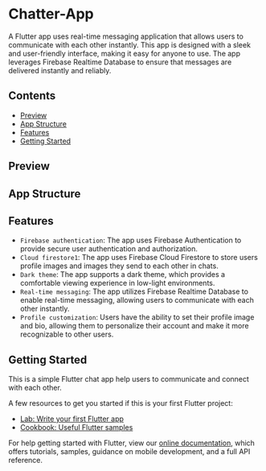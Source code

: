 # Chatter-App
A Flutter app uses real-time messaging application that allows users to communicate with each other instantly. This app is designed with a sleek and user-friendly interface, making it easy for anyone to use. The app leverages Firebase Realtime Database to ensure that messages are delivered instantly and reliably.

## Contents

- [Preview](#preview)
- [App Structure](#app-structure)
- [Features](#features)
- [Getting Started](#getting-started)

## Preview


## App Structure



## Features
- `Firebase authentication`: The app uses Firebase Authentication to provide secure user authentication and authorization.
- `Cloud firestore1`: The app uses Firebase Cloud Firestore to store users profile images and images they send to each other in chats.
- `Dark theme`: The app supports a dark theme, which provides a comfortable viewing experience in low-light environments.
- `Real-time messaging`: The app utilizes Firebase Realtime Database to enable real-time messaging, allowing users to communicate with each other instantly.
- `Profile customization`: Users have the ability to set their profile image and bio, allowing them to personalize their account and make it more recognizable to other users.

## Getting Started

This is a simple Flutter chat app help users to communicate and connect with each other.

A few resources to get you started if this is your first Flutter project:

- [Lab: Write your first Flutter app](https://flutter.dev/docs/get-started/codelab)
- [Cookbook: Useful Flutter samples](https://flutter.dev/docs/cookbook)

For help getting started with Flutter, view our
[online documentation](https://flutter.dev/docs), which offers tutorials,
samples, guidance on mobile development, and a full API reference.
